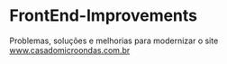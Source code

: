 # FrontEnd-Improvements
Problemas, soluções e melhorias para modernizar o site www.casadomicroondas.com.br
